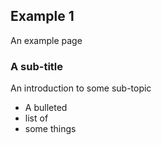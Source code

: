 ## Example 1

An example page

### A sub-title

An introduction to some sub-topic

* A bulleted
* list of
* some things
